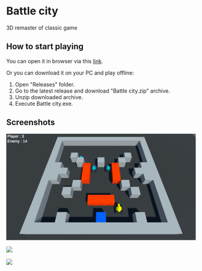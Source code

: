 # Battle city
3D remaster of classic game

## How to start playing
You can open it in browser via this [link](https://snyk04.github.io/battle-city/).   

Or you can download it on your PC and play offline:
1. Open "Releases" folder.
2. Go to the latest release and download "Battle city.zip" archive.
3. Unzip downloaded archive.
4. Execute Battle city.exe.

## Screenshots
![](https://github.com/snyk04/battle-city/blob/main/Screenshots/Screenshot%201.png)

![](https://github.com/snyk04/battle-city/blob/main/Screenshots/Screenshot%202.png)

![](https://github.com/snyk04/battle-city/blob/main/Screenshots/Screenshot%203.png)
